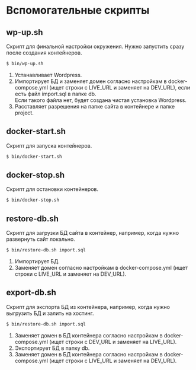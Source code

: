 # Вспомогательные скрипты

## wp-up.sh
Скрипт для финальной настройки окружения. Нужно запустить сразу после создания контейнеров.
```bash
$ bin/wp-up.sh
```
1. Устанавливает Wordpress.
2. Импортирует БД и заменяет домен согласно настройкам в docker-compose.yml (ищет строки с LIVE_URL и заменяет на DEV_URL), если есть файл import.sql в папке db.  
Если такого файла нет, будет создана чистая установка Wordpress.
3. Расставляет разрешения на папке сайта в контейнере и папке project.

## docker-start.sh
Скрипт для запуска контейнеров.
```bash
$ bin/docker-start.sh
```

## docker-stop.sh
Скрипт для остановки контейнеров.
```bash
$ bin/docker-stop.sh
```

## restore-db.sh
Скрипт для загрузки БД сайта в контейнер, например, когда нужно развернуть сайт локально.
```bash
$ bin/restore-db.sh import.sql
```
1. Импортирует БД.
2. Заменяет домен согласно настройкам в docker-compose.yml (ищет строки с LIVE_URL и заменяет на DEV_URL).

## export-db.sh
Скрипт для экспорта БД из контейнера, например, когда нужно выгрузить БД и залить на хостинг.
```bash
$ bin/restore-db.sh import.sql
```
1. Заменяет домен в БД контейнера согласно настройкам в docker-compose.yml (ищет строки с DEV_URL и заменяет на LIVE_URL).
2. Экспортирует БД в папку db.
3. Заменяет домен в БД контейнера согласно настройкам в docker-compose.yml (ищет строки с LIVE_URL и заменяет на DEV_URL).
